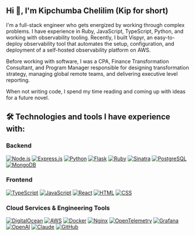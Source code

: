 ## Hi 👋, I'm Kipchumba Chelilim (Kip for short)

I'm a full-stack engineer who gets energized by working through complex problems. I have experience in Ruby, JavaScript, TypeScript, Python, and working with observability tooling. Recently, I built Vispyr, an easy-to-deploy observability tool that automates the setup, configuration, and deployment of a self-hosted observability platform on AWS.

Before working with software, I was a CPA, Finance Transformation Consultant, and Program Manager responsible for designing transformation strategy, managing global remote teams, and delivering executive level reporting.

When not writing code, I spend my time reading and coming up with ideas for a future novel.

## 🛠️ Technologies and tools I have experience with:
### Backend
[![Node.js](https://img.shields.io/badge/-Node.js-339933?style=for-the-badge&logo=nodedotjs&logoColor=white)](https://nodejs.org/)
[![Express.js](https://img.shields.io/badge/-Express.js-000000?style=for-the-badge&logo=express&logoColor=white)](https://expressjs.com/)
[![Python](https://img.shields.io/badge/-Python-green?style=for-the-badge&logo=python&logoColor=white)](https://www.python.org/)
[![Flask](https://img.shields.io/badge/-Flask-0FB1F7?style=for-the-badge&logo=flask&logoColor=white)](https://flask.palletsprojects.com/en/stable/)
[![Ruby](https://img.shields.io/badge/-Ruby-cc342d?style=for-the-badge&logo=ruby&logoColor=white)](https://www.ruby-lang.org/)
[![Sinatra](https://img.shields.io/badge/-Sinatra-CC342D?style=for-the-badge&logo=rubysinatra&logoColor=white)](http://sinatrarb.com/)
[![PostgreSQL](https://img.shields.io/badge/-PostgreSQL-336791?style=for-the-badge&logo=postgresql&logoColor=white)](https://www.postgresql.org/)
[![MongoDB](https://img.shields.io/badge/-MongoDB-47A248?style=for-the-badge&logo=mongodb&logoColor=white)](https://www.mongodb.com/)

### Frontend
[![TypeScript](https://img.shields.io/badge/-TypeScript-3178c6?style=for-the-badge&logo=typescript&logoColor=white)](https://www.typescriptlang.org/)
[![JavaScript](https://img.shields.io/badge/-JavaScript-f7df1e?style=for-the-badge&logo=javascript&logoColor=black)](https://developer.mozilla.org/en-US/docs/Web/JavaScript)
[![React](https://img.shields.io/badge/-React-61DAFB?style=for-the-badge&logo=react&logoColor=black)](https://reactjs.org/)
[![HTML](https://img.shields.io/badge/-HTML-E34F26?style=for-the-badge&logo=html5&logoColor=white)](https://developer.mozilla.org/en-US/docs/Web/HTML)
[![CSS](https://img.shields.io/badge/-CSS-1572B6?style=for-the-badge&logo=css&logoColor=white)](https://developer.mozilla.org/en-US/docs/Web/CSS)

### Cloud Services & Engineering Tools
[![DigitalOcean](https://img.shields.io/badge/-DigitalOcean-0080FF?style=for-the-badge&logo=digitalocean&logoColor=white)](https://www.digitalocean.com/)
[![AWS](https://img.shields.io/badge/-Amazon%20AWS-232F3E?style=for-the-badge&logo=aws&logoColor=white)](https://aws.amazon.com/)
[![Docker](https://img.shields.io/badge/-Docker-2496ED?style=for-the-badge&logo=docker&logoColor=white)](https://www.docker.com/)
[![Nginx](https://img.shields.io/badge/-Nginx-269539?style=for-the-badge&logo=nginx&logoColor=white)](https://nginx.org/)
[![OpenTelemetry](https://img.shields.io/badge/-OpenTelemetry-f7df1e?style=for-the-badge&logo=opentelemetry&logoColor=black)](https://www.opentelemetry.io/)
[![Grafana](https://img.shields.io/badge/-Grafana-orange?style=for-the-badge&logo=grafana&logoColor=black)](https://grafana.com/oss/)
[![OpenAI](https://img.shields.io/badge/-OpenAI-white?style=for-the-badge&logo=openai&logoColor=black)](https://openai.com/)
[![Claude](https://img.shields.io/badge/-Claude-FA9579?style=for-the-badge&logo=claude&logoColor=white)](https://claude.ai/)
[![GitHub](https://img.shields.io/badge/-GitHub-black?style=for-the-badge&logo=github&logoColor=white)](https://github.com/)
